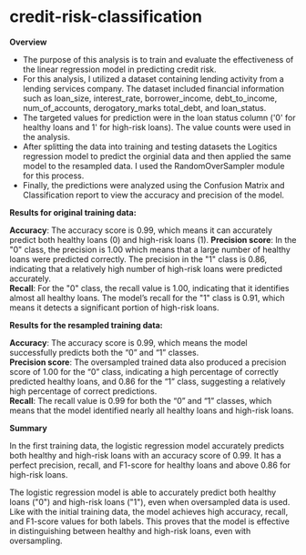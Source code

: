 # credit-risk-classification

**Overview**

* The purpose of this analysis is to train and evaluate the effectiveness of the linear regression model in predicting credit risk.
* For this analysis, I utilized a dataset containing lending activity from a lending services company. The dataset included financial information such as loan_size, interest_rate,	borrower_income, debt_to_income,	num_of_accounts, derogatory_marks	total_debt, and	loan_status.
* The targeted values for prediction were in the loan status column ('0' for healthy loans and 1' for high-risk loans). The value counts were used in the analysis.
* After splitting the data into training and testing datasets the Logitics regression model to predict the orginial data and then applied the same model to the resampled data. I used the RandomOverSampler module for this process.
* Finally, the predictions were analyzed using the Confusion Matrix and Classification report to view the accuracy and precision of the model.

**Results for original training data:**

**Accuracy**: The accuracy score is 0.99, which means it can accurately predict both healthy loans (0) and high-risk loans (1).
**Precision score**: In the "0" class, the precision is 1.00 which means that a large number of healthy loans were predicted correctly. The precision in the "1" class is 0.86, indicating that a relatively high number of high-risk loans were predicted accurately.  
**Recall**: For the "0" class, the recall value is 1.00, indicating that it identifies almost all healthy loans. The model’s recall for the "1" class is 0.91, which means it detects a significant portion of high-risk loans.

**Results for the resampled training data:**

**Accuracy**: The accuracy score is 0.99, which means the model successfully predicts both the “0” and “1” classes.   
**Precision score**: The oversampled trained data also produced a precision score of 1.00 for the “0” class, indicating a high percentage of correctly predicted healthy loans, and 0.86 for the “1” class, suggesting a relatively high percentage of correct predictions.  
**Recall**: The recall value is 0.99 for both the “0” and “1” classes, which means that the model identified nearly all healthy loans and high-risk loans.

**Summary**

In the first training data, the logistic regression model accurately predicts both healthy and high-risk loans with an accuracy score of 0.99. It has a perfect precision, recall, and F1-score for healthy loans and above 0.86 for high-risk loans.

The logistic regression model is able to accurately predict both healthy loans ("0") and high-risk loans ("1"), even when oversampled data is used. Like with the initial training data, the model achieves high accuracy, recall, and F1-score values for both labels. This proves that the model is effective in distinguishing between healthy and high-risk loans, even with oversampling.
